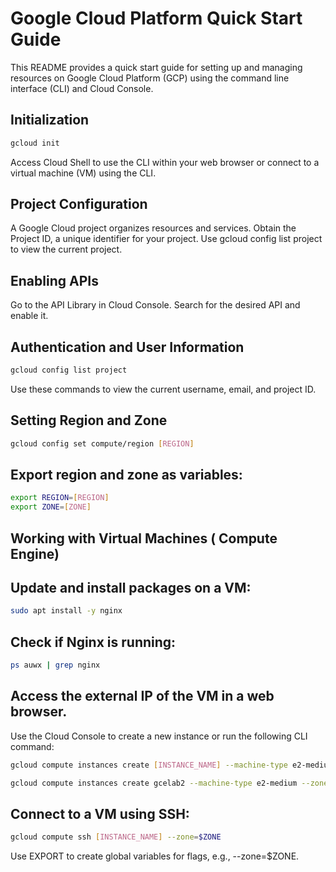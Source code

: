 # Google Cloud Platform Quick Start Guide

This README provides a quick start guide for setting up and managing resources on Google Cloud Platform (GCP) using the command line interface (CLI) and Cloud Console.

## Initialization

```bash
gcloud init
```

Access Cloud Shell to use the CLI within your web browser or connect to a virtual machine (VM) using the CLI.

## Project Configuration
A Google Cloud project organizes resources and services.
Obtain the Project ID, a unique identifier for your project.
Use gcloud config list project to view the current project.

## Enabling APIs

Go to the API Library in Cloud Console.
Search for the desired API and enable it.

## Authentication and User Information

```bash gcloud auth list
gcloud config list project
```
Use these commands to view the current username, email, and project ID.

## Setting Region and Zone

```bash
gcloud config set compute/region [REGION]
```
## Export region and zone as variables:
```bash
export REGION=[REGION]
export ZONE=[ZONE]
```
## Working with Virtual Machines ( Compute Engine)
## Update and install packages on a VM:
```bash sudo apt-get update
sudo apt install -y nginx
```
## Check if Nginx is running:
```bash
ps auwx | grep nginx
```

## Access the external IP of the VM in a web browser.
Use the Cloud Console to create a new instance or run the following CLI command:
```bash
gcloud compute instances create [INSTANCE_NAME] --machine-type e2-medium --zone=$ZONE
```
```bash
gcloud compute instances create gcelab2 --machine-type e2-medium --zone=$ZONE
```

## Connect to a VM using SSH:
```bash
gcloud compute ssh [INSTANCE_NAME] --zone=$ZONE
```
Use EXPORT to create global variables for flags, e.g., --zone=$ZONE.

